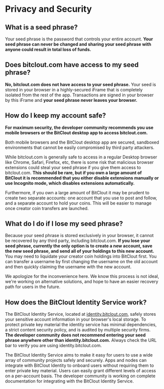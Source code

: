 # Privacy and Security

## **What is a seed phrase?**

Your seed phrase is the password that controls your entire account. **Your seed phrase can never be changed and sharing your seed phrase with anyone could result in total loss of funds.**

## **Does bitclout.com have access to my seed phrase?**

**No, bitclout.com does not have access to your seed phrase.** Your seed is stored in your browser in a highly-secured iFrame that is completely isolated from the rest of the app. Transactions are signed in your browser by this iFrame and **your seed phrase never leaves your browser.**

## **How do I keep my account safe?**

**For maximum security, the developer community recommends you use mobile browsers or the BitClout desktop app to access bitclout.com.** 

Both mobile browsers and the BitClout desktop app are secured, sandboxed environments that cannot be easily compromised by third party attackers.

While bitclout.com is generally safe to access in a regular Desktop browser like Chrome, Safari, Firefox, etc, there is some risk that malicious browser extensions could steal your seed phrase if you give them access to bitclout.com. **This should be rare, but if you own a large amount of BitClout it is recommended that you either disable extensions manually or use Incognito mode, which disables extensions automatically.**

Furthermore, if you own a large amount of BitClout it may be prudent to create two separate accounts: one account that you use to post and follow, and a separate account to hold your coins. This will be easier to manage once creator coin transfers are launched.

## **What do I do i**f I lose my seed phrase?

Because your seed phrase is stored exclusively in your browser, it cannot be recovered by any third party, including bitclout.com. **If you lose your seed phrase, currently the only option is to create a new account, save the new seed phrase, and send all of your holdings to this new account.** You may need to liquidate your creator coin holdings into BitClout first. You can transfer a username by first changing the username on the old account and then quickly claiming the username with the new account.

We apologize for the inconvenience here. We know this process is not ideal, we're working on alternative solutions, and hope to have an easier recovery path for users in the future.

## How does the BitClout Identity Service work?

The BitClout Identity Service, located at [identity.bitclout.com](https://identity.bitclout.com), safely stores your sensitive account information in your browser's local storage. To protect private key material the identity service has minimal dependencies, a strict content security policy, and is audited by multiple security firms. **The developer community does not recommend entering your seed phrase anywhere other than identity.bitclout.com.** Always check the URL bar to verify you are using identity.bitclout.com.

The BitClout Identity Service aims to make it easy for users to use a wide array of community projects safely and securely. Apps and nodes can integrate with BitClout Identity to onboard users without requiring them to enter private key material. Users can easily grant different levels of access on a per-account basis. The developer community is working on complete documentation for integrating with the BitClout Identity Service.

